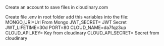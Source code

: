 Create an account to save files in cloudinary.com

Create  file .env in root folder
add this variables into the file:
MONGO_URI=Url From Mongo
JWT_SECRET= JWT Secret
JWT_LIFETIME=30d
PORT=80
CLOUD_NAME=da7fqz3up
CLOUD_API_KEY= Key from cloudinary
CLOUD_API_SECRET= Secret from cloudinary
